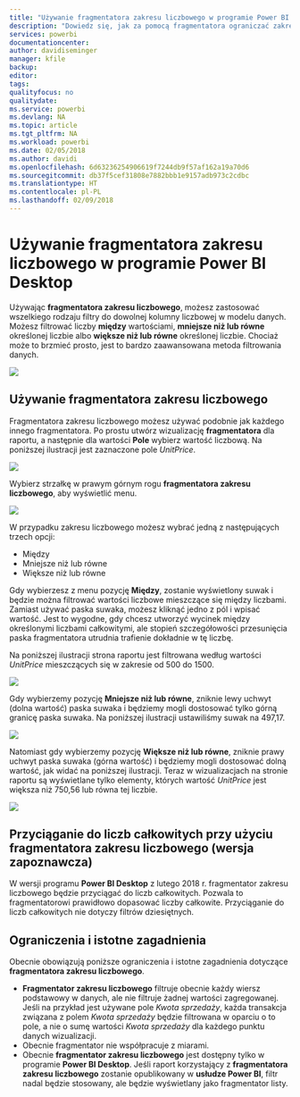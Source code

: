 ```yaml
---
title: "Używanie fragmentatora zakresu liczbowego w programie Power BI Desktop"
description: "Dowiedz się, jak za pomocą fragmentatora ograniczać zakresy liczbowe w programie Power BI Desktop"
services: powerbi
documentationcenter: 
author: davidiseminger
manager: kfile
backup: 
editor: 
tags: 
qualityfocus: no
qualitydate: 
ms.service: powerbi
ms.devlang: NA
ms.topic: article
ms.tgt_pltfrm: NA
ms.workload: powerbi
ms.date: 02/05/2018
ms.author: davidi
ms.openlocfilehash: 6d63236254906619f7244db9f57af162a19a70d6
ms.sourcegitcommit: db37f5cef31808e7882bbb1e9157adb973c2cdbc
ms.translationtype: HT
ms.contentlocale: pl-PL
ms.lasthandoff: 02/09/2018
---
```

# <a name="use-the-numeric-range-slicer-in-power-bi-desktop"></a>Używanie fragmentatora zakresu liczbowego w programie Power BI Desktop
Używając **fragmentatora zakresu liczbowego**, możesz zastosować wszelkiego rodzaju filtry do dowolnej kolumny liczbowej w modelu danych. Możesz filtrować liczby **między** wartościami, **mniejsze niż lub równe** określonej liczbie albo **większe niż lub równe** określonej liczbie. Chociaż może to brzmieć prosto, jest to bardzo zaawansowana metoda filtrowania danych.

![](media/desktop-slicer-numeric-range/slicer-numeric-range_2.png)

## <a name="using-the-numeric-range-slicer"></a>Używanie fragmentatora zakresu liczbowego
Fragmentatora zakresu liczbowego możesz używać podobnie jak każdego innego fragmentatora. Po prostu utwórz wizualizację **fragmentatora** dla raportu, a następnie dla wartości **Pole** wybierz wartość liczbową. Na poniższej ilustracji jest zaznaczone pole *UnitPrice*.

![](media/desktop-slicer-numeric-range/slicer-numeric-range_3.png)

Wybierz strzałkę w prawym górnym rogu **fragmentatora zakresu liczbowego**, aby wyświetlić menu.

![](media/desktop-slicer-numeric-range/slicer-numeric-range_4.png)

W przypadku zakresu liczbowego możesz wybrać jedną z następujących trzech opcji:

* Między
* Mniejsze niż lub równe
* Większe niż lub równe

Gdy wybierzesz z menu pozycję **Między**, zostanie wyświetlony suwak i będzie można filtrować wartości liczbowe mieszczące się między liczbami. Zamiast używać paska suwaka, możesz kliknąć jedno z pól i wpisać wartość. Jest to wygodne, gdy chcesz utworzyć wycinek między określonymi liczbami całkowitymi, ale stopień szczegółowości przesunięcia paska fragmentatora utrudnia trafienie dokładnie w tę liczbę.

Na poniższej ilustracji strona raportu jest filtrowana według wartości *UnitPrice* mieszczących się w zakresie od 500 do 1500.

![](media/desktop-slicer-numeric-range/slicer-numeric-range_5.png)

Gdy wybierzemy pozycję **Mniejsze niż lub równe**, zniknie lewy uchwyt (dolna wartość) paska suwaka i będziemy mogli dostosować tylko górną granicę paska suwaka. Na poniższej ilustracji ustawiliśmy suwak na 497,17.

![](media/desktop-slicer-numeric-range/slicer-numeric-range_6.png)

Natomiast gdy wybierzemy pozycję **Większe niż lub równe**, zniknie prawy uchwyt paska suwaka (górna wartość) i będziemy mogli dostosować dolną wartość, jak widać na poniższej ilustracji. Teraz w wizualizacjach na stronie raportu są wyświetlane tylko elementy, których wartość *UnitPrice* jest większa niż 750,56 lub równa tej liczbie.

![](media/desktop-slicer-numeric-range/slicer-numeric-range_7.png)

## <a name="snap-to-whole-numbers-with-the-numeric-range-slicer-preview"></a>Przyciąganie do liczb całkowitych przy użyciu fragmentatora zakresu liczbowego (wersja zapoznawcza)

W wersji programu **Power BI Desktop** z lutego 2018 r. fragmentator zakresu liczbowego będzie przyciągać do liczb całkowitych. Pozwala to fragmentatorowi prawidłowo dopasować liczby całkowite. Przyciąganie do liczb całkowitych nie dotyczy filtrów dziesiętnych.


## <a name="limitations-and-considerations"></a>Ograniczenia i istotne zagadnienia
Obecnie obowiązują poniższe ograniczenia i istotne zagadnienia dotyczące **fragmentatora zakresu liczbowego**.

* **Fragmentator zakresu liczbowego** filtruje obecnie każdy wiersz podstawowy w danych, ale nie filtruje żadnej wartości zagregowanej. Jeśli na przykład jest używane pole *Kwota sprzedaży*, każda transakcja związana z polem *Kwota sprzedaży* będzie filtrowana w oparciu o to pole, a nie o sumę wartości *Kwota sprzedaży* dla każdego punktu danych wizualizacji.
* Obecnie fragmentator nie współpracuje z miarami.
* Obecnie **fragmentator zakresu liczbowego** jest dostępny tylko w programie **Power BI Desktop**. Jeśli raport korzystający z **fragmentatora zakresu liczbowego** zostanie opublikowany w **usłudze Power BI**, filtr nadal będzie stosowany, ale będzie wyświetlany jako fragmentator listy.


